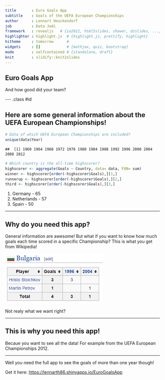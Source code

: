 ```yaml
---
title       : Euro Goals App
subtitle    : Goals of the UEFA European Championships
author      : Lennart Heuckendorf
job         : Data Jedi
framework   : revealjs   # {io2012, html5slides, shower, dzslides, ...}
highlighter : highlight.js  # {highlight.js, prettify, highlight}
hitheme     : tomorrow      # 
widgets     : []            # {mathjax, quiz, bootstrap}
mode        : selfcontained # {standalone, draft}
knit        : slidify::knit2slides
---
```


## Euro Goals App

And how good did your team?





--- .class #id 

## Here are some general information about the UEFA European Championships!


```r
# Data of which UEFA European Championships are included?
unique(data$Year)
```

```
##  [1] 1960 1964 1968 1972 1976 1980 1984 1988 1992 1996 2000 2004 2008 2012
```





```r
# Which country is the all-time highscorer?
highscorer <- aggregate(Goals ~ Country, data= data, FUN= sum)
winner <- highscorer[order(-highscorer$Goals),][1,]
runnerup <- highscorer[order(-highscorer$Goals),][2,]
third <- highscorer[order(-highscorer$Goals),][3,]
```
1. Germany  - 65
2. Netherlands  - 57
3. Spain  - 50

---

## Why do you need this app?

General information are awesome! But what if you want to know how much goals each time scored in a specific Championship? This is what you get from Wikipedia!

![width](https://raw.githubusercontent.com/LennartH86/DataProductsProject/master/slides/wikipedia.PNG)

Not realy what we want right?

--- 

## This is why you need this app!

Becaue you want to see all the data! For example from the UEFA European Championships 2012.

<!-- GeoChart generated in R 3.2.1 by googleVis 0.5.9 package -->
<!-- Fri Jul 24 23:08:48 2015 -->


<!-- jsHeader -->
<script type="text/javascript">
 
// jsData 
function gvisDataGeoChartID210c69e72725 () {
var data = new google.visualization.DataTable();
var datajson =
[
 [
 "Czech Republic",
2 
],
[
 "France",
4 
],
[
 "Russia",
5 
],
[
 "Serbia",
6 
],
[
 "Denmark",
1 
],
[
 "Hungary",
4 
],
[
 "Russia",
4 
],
[
 "Spain",
4 
],
[
 "GB",
2 
],
[
 "Italy",
3 
],
[
 "Russia",
0 
],
[
 "Serbia",
2 
],
[
 "Belgium",
3 
],
[
 "Germany",
5 
],
[
 "Hungary",
1 
],
[
 "Russia",
1 
],
[
 "Czech Republic",
5 
],
[
 "Germany",
6 
],
[
 "Netherlands",
4 
],
[
 "Serbia",
4 
],
[
 "Belgium",
4 
],
[
 "Czech Republic",
5 
],
[
 "GB",
3 
],
[
 "Germany",
6 
],
[
 "Greece",
1 
],
[
 "Italy",
2 
],
[
 "Netherlands",
4 
],
[
 "Spain",
2 
],
[
 "Belgium",
4 
],
[
 "Denmark",
9 
],
[
 "France",
14 
],
[
 "Germany",
2 
],
[
 "Portugal",
4 
],
[
 "Romania",
2 
],
[
 "Serbia",
2 
],
[
 "Spain",
4 
],
[
 "Denmark",
2 
],
[
 "GB",
2 
],
[
 "Germany",
6 
],
[
 "Italy",
4 
],
[
 "Netherlands",
8 
],
[
 "Ireland",
2 
],
[
 "Russia",
7 
],
[
 "Spain",
3 
],
[
 "Denmark",
6 
],
[
 "GB",
1 
],
[
 "France",
2 
],
[
 "Germany",
7 
],
[
 "Netherlands",
6 
],
[
 "Russia",
7 
],
[
 "GB-SCT",
3 
],
[
 "Sweden",
6 
],
[
 "Bulgaria",
3 
],
[
 "Croatia",
5 
],
[
 "Czech Republic",
7 
],
[
 "Denmark",
4 
],
[
 "GB",
8 
],
[
 "France",
5 
],
[
 "Germany",
10 
],
[
 "Italy",
3 
],
[
 "Netherlands",
3 
],
[
 "Portugal",
5 
],
[
 "Romania",
1 
],
[
 "Russia",
1 
],
[
 "GB-SCT",
1 
],
[
 "Spain",
4 
],
[
 "Switzerland",
1 
],
[
 "Turkey",
0 
],
[
 "Belgium",
2 
],
[
 "Czech Republic",
3 
],
[
 "Denmark",
0 
],
[
 "GB",
5 
],
[
 "France",
13 
],
[
 "Germany",
1 
],
[
 "Italy",
9 
],
[
 "Netherlands",
13 
],
[
 "Norway",
1 
],
[
 "Portugal",
10 
],
[
 "Romania",
4 
],
[
 "Russia",
4 
],
[
 "Serbia",
8 
],
[
 "Slovenia",
4 
],
[
 "Spain",
7 
],
[
 "Sweden",
2 
],
[
 "Turkey",
3 
],
[
 "Bulgaria",
1 
],
[
 "Croatia",
4 
],
[
 "Czech Republic",
10 
],
[
 "Denmark",
4 
],
[
 "GB",
10 
],
[
 "France",
7 
],
[
 "Germany",
2 
],
[
 "Greece",
7 
],
[
 "Italy",
3 
],
[
 "Latvia",
1 
],
[
 "Netherlands",
7 
],
[
 "Portugal",
8 
],
[
 "Russia",
2 
],
[
 "Spain",
2 
],
[
 "Sweden",
8 
],
[
 "Switzerland",
1 
],
[
 "Austria",
1 
],
[
 "Croatia",
5 
],
[
 "Czech Republic",
4 
],
[
 "France",
1 
],
[
 "Germany",
10 
],
[
 "Greece",
1 
],
[
 "Italy",
3 
],
[
 "Netherlands",
10 
],
[
 "Poland",
1 
],
[
 "Portugal",
7 
],
[
 "Romania",
1 
],
[
 "Russia",
7 
],
[
 "Spain",
12 
],
[
 "Sweden",
3 
],
[
 "Switzerland",
3 
],
[
 "Turkey",
8 
],
[
 "Croatia",
4 
],
[
 "Czech Republic",
4 
],
[
 "Denmark",
4 
],
[
 "GB",
5 
],
[
 "France",
3 
],
[
 "Germany",
10 
],
[
 "Greece",
5 
],
[
 "Italy",
6 
],
[
 "Netherlands",
2 
],
[
 "Poland",
2 
],
[
 "Portugal",
6 
],
[
 "Ireland",
1 
],
[
 "Russia",
5 
],
[
 "Spain",
12 
],
[
 "Sweden",
5 
],
[
 "Ukraine",
2 
],
[
 "Min",
0 
],
[
 "Max",
14 
],
[
 "Min",
0 
],
[
 "Max",
14 
],
[
 "Min",
0 
],
[
 "Max",
14 
],
[
 "Min",
0 
],
[
 "Max",
14 
],
[
 "Min",
0 
],
[
 "Max",
14 
],
[
 "Min",
0 
],
[
 "Max",
14 
],
[
 "Min",
0 
],
[
 "Max",
14 
],
[
 "Min",
0 
],
[
 "Max",
14 
],
[
 "Min",
0 
],
[
 "Max",
14 
],
[
 "Min",
0 
],
[
 "Max",
14 
],
[
 "Min",
0 
],
[
 "Max",
14 
],
[
 "Min",
0 
],
[
 "Max",
14 
],
[
 "Min",
0 
],
[
 "Max",
14 
],
[
 "Min",
0 
],
[
 "Max",
14 
] 
];
data.addColumn('string','Country');
data.addColumn('number','Goals');
data.addRows(datajson);
return(data);
}
 
// jsDrawChart
function drawChartGeoChartID210c69e72725() {
var data = gvisDataGeoChartID210c69e72725();
var options = {};
options["width"] =    500;
options["height"] =    400;
options["region"] = "150";
options["displayMode"] = "regions";
options["resolution"] = "countries";
options["colorAxis"] = {colors:['#FFFFFF', '#0000FF']};
options["magnifyingGlass"] = {enable: true, zoomFactor: 40};
options["datalessRegionColor"] = "white";

    var chart = new google.visualization.GeoChart(
    document.getElementById('GeoChartID210c69e72725')
    );
    chart.draw(data,options);
    

}
  
 
// jsDisplayChart
(function() {
var pkgs = window.__gvisPackages = window.__gvisPackages || [];
var callbacks = window.__gvisCallbacks = window.__gvisCallbacks || [];
var chartid = "geochart";
  
// Manually see if chartid is in pkgs (not all browsers support Array.indexOf)
var i, newPackage = true;
for (i = 0; newPackage && i < pkgs.length; i++) {
if (pkgs[i] === chartid)
newPackage = false;
}
if (newPackage)
  pkgs.push(chartid);
  
// Add the drawChart function to the global list of callbacks
callbacks.push(drawChartGeoChartID210c69e72725);
})();
function displayChartGeoChartID210c69e72725() {
  var pkgs = window.__gvisPackages = window.__gvisPackages || [];
  var callbacks = window.__gvisCallbacks = window.__gvisCallbacks || [];
  window.clearTimeout(window.__gvisLoad);
  // The timeout is set to 100 because otherwise the container div we are
  // targeting might not be part of the document yet
  window.__gvisLoad = setTimeout(function() {
  var pkgCount = pkgs.length;
  google.load("visualization", "1", { packages:pkgs, callback: function() {
  if (pkgCount != pkgs.length) {
  // Race condition where another setTimeout call snuck in after us; if
  // that call added a package, we must not shift its callback
  return;
}
while (callbacks.length > 0)
callbacks.shift()();
} });
}, 100);
}
 
// jsFooter
</script>
 
<!-- jsChart -->  
<script type="text/javascript" src="https://www.google.com/jsapi?callback=displayChartGeoChartID210c69e72725"></script>
 
<!-- divChart -->
  
<div id="GeoChartID210c69e72725" 
  style="width: 500; height: 400;">
</div>

---

Well you need the full app to see the goals of more than one year though!

Get it here: https://lennarth86.shinyapps.io/EuroGoalsApp



